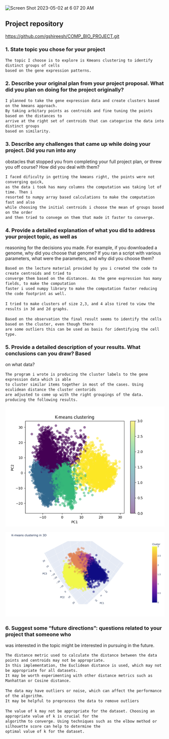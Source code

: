 <img width="833" alt="Screen Shot 2023-05-02 at 6 07 20 AM" src="https://user-images.githubusercontent.com/6884370/235675185-a040ce28-85aa-4699-8081-75bb449149f7.png">

## Project repository

https://github.com/gshireesh/COMP_BIO_PROJECT.git


### 1. State topic you chose for your project

```
The topic I choose is to explore is Kmeans clustering to identify distinct groups of cells 
based on the gene expression patterns.
```

### 2. Describe your original plan from your project proposal. What did you plan on doing for the project originally?

```
I planned to take the gene expression data and create clusters based on the kmeans approach.
By taking arbitary points as centroids and fine tuning the points based on the distances to
arrive at the right set of centroids that can categorise the data into distinct groups
based on similarity.
```

### 3. Describe any challenges that came up while doing your project. Did you run into any
obstacles that stopped you from completing your full project plan, or threw you off
course? How did you deal with them?

```
I faced dificulty in getting the kmeans right, the points were not converging quick,
as the data i took has many columns the computation was taking lot of time. Then i 
resorted to numpy array based calculations to make the computation fast and also 
while choosing the initial centroids i choose the mean of groups based on the order
and then tried to convege on them that made it faster to converge.
```

### 4. Provide a detailed explanation of what you did to address your project topic, as well as
reasoning for the decisions you made. For example, if you downloaded a genome, why
did you choose that genome? If you ran a script with various parameters, what were the
parameters, and why did you choose them?

```
Based on the lecture material provided by you i created the code to create centroids and tried to 
converge them based on the distances. As the gene expression has many fields, to make the computation 
faster i used numpy library to make the computation faster reducing the code footprint as well.

I tried to make clusters of size 2,3, and 4 also tired to view the results in 3d and 2d graphs.

Based on the observation the final result seems to identify the cells based on the cluster, even though there
are some outliers this can be used as basis for identifying the cell type.
```

### 5. Provide a detailed description of your results. What conclusions can you draw? Based
on what data?

```
The program i wrote is producing the cluster labels to the gene expression data which is able 
to cluster similar items together in most of the cases. Using eculidean distance the cluster centorids 
are adjusted to come up with the right groupings of the data. producing the following results.
```

![clustering](clustering.png)

![Result](result.png)

### 6. Suggest some “future directions”: questions related to your project that someone who
was interested in the topic might be interested in pursuing in the future.

```
The distance metric used to calculate the distance between the data points and centroids may not be appropriate. 
In this implementation, the Euclidean distance is used, which may not be appropriate for all datasets. 
It may be worth experimenting with other distance metrics such as Manhattan or Cosine distance.

The data may have outliers or noise, which can affect the performance of the algorithm. 
It may be helpful to preprocess the data to remove outliers

The value of k may not be appropriate for the dataset. Choosing an appropriate value of k is crucial for the 
algorithm to converge. Using techniques such as the elbow method or silhouette score can help to determine the
optimal value of k for the dataset.
```

